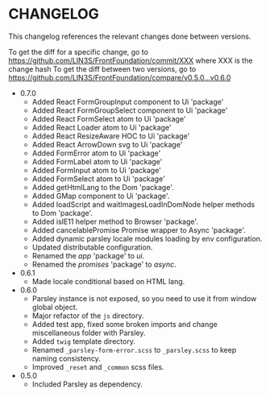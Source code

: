 # CHANGELOG

This changelog references the relevant changes done between versions.

To get the diff for a specific change, go to https://github.com/LIN3S/FrontFoundation/commit/XXX where XXX is the change hash 
To get the diff between two versions, go to https://github.com/LIN3S/FrontFoundation/compare/v0.5.0...v0.6.0

* 0.7.0
    * Added React FormGroupInput component to Ui 'package'
    * Added React FormGroupSelect component to Ui 'package'
    * Added React FormSelect atom to Ui 'package'
    * Added React Loader atom to Ui 'package'
    * Added React ResizeAware HOC to Ui 'package'
    * Added React ArrowDown svg to Ui 'package'
    * Added FormError atom to Ui 'package'
    * Added FormLabel atom to Ui 'package'
    * Added FormInput atom to Ui 'package'
    * Added FormSelect atom to Ui 'package'
    * Added getHtmlLang to the Dom 'package'.
    * Added GMap component to Ui 'package'.
    * Added loadScript and waitImagesLoadInDomNode helper methods to Dom 'package'.
    * Added isIE11 helper method to Browser 'package'.
    * Added cancelablePromise Promise wrapper to Async 'package'.
    * Added dynamic parsley locale modules loading by env configuration.
    * Updated distributable configuration.
    * Renamed the *app* 'package' to *ui*.
    * Renamed the *promises* 'package' to *async*.
* 0.6.1
    * Made locale conditional based on HTML lang.
* 0.6.0
    * Parsley instance is not exposed, so you need to use it from window global object.
    * Major refactor of the `js` directory.
    * Added test app, fixed some broken imports and change miscellaneous folder with Parsley.
    * Added `twig` template directory.
    * Renamed `_parsley-form-error.scss` to `_parsley.scss` to keep naming consistency.
    * Improved `_reset` and `_common` scss files.
* 0.5.0
    * Included Parsley as dependency.
